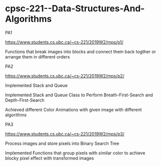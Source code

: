 # cpsc-221--Data-Structures-And-Algorithms

PA1 

https://www.students.cs.ubc.ca/~cs-221/2019W2/mps/p1/

Functions that break images into blocks and connect them back togther or arrange them in different orders

PA2

https://www.students.cs.ubc.ca/~cs-221/2019W2/mps/p2/

Implemented Stack and Queue

Implemented Stack and Queue Class to Perform Breath-First-Search and Depth-First-Search

Achieved different Color Animations with given image with different algorithms

PA3

https://www.students.cs.ubc.ca/~cs-221/2019W2/mps/p3/

Process images and store pixels into Binary Search Tree

Implemented Functions that group pixels with similar color to achieve blocky pixel effect with transformed images
